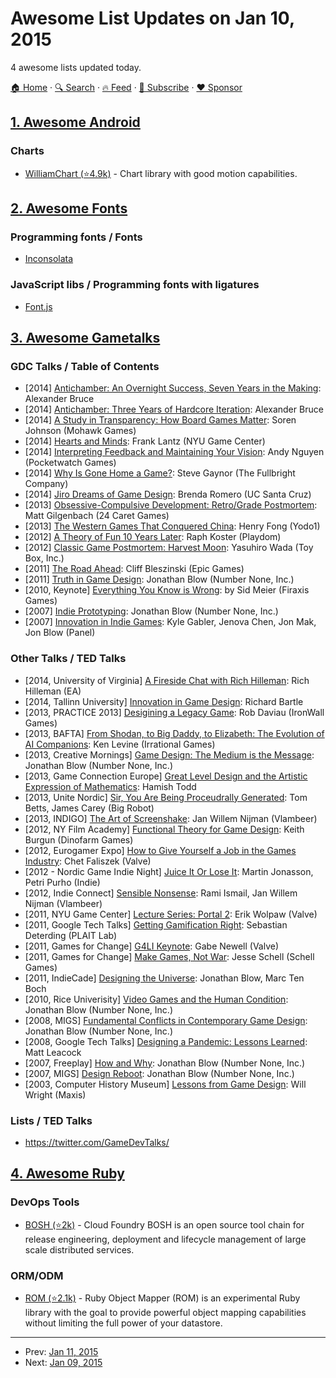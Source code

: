 # Awesome List Updates on Jan 10, 2015

4 awesome lists updated today.

[🏠 Home](/README.md) · [🔍 Search](https://www.trackawesomelist.com/search/) · [🔥 Feed](https://www.trackawesomelist.com/rss.xml) · [📮 Subscribe](https://trackawesomelist.us17.list-manage.com/subscribe?u=d2f0117aa829c83a63ec63c2f&id=36a103854c) · [❤️  Sponsor](https://github.com/sponsors/theowenyoung)



## [1. Awesome Android](/content/JStumpp/awesome-android/README.md)

### Charts

*   [WilliamChart (⭐4.9k)](https://github.com/diogobernardino/WilliamChart) - Chart library with good motion capabilities.

## [2. Awesome Fonts](/content/brabadu/awesome-fonts/README.md)

### Programming fonts / Fonts

*   [Inconsolata](http://levien.com/type/myfonts/inconsolata.html)

### JavaScript libs / Programming fonts with ligatures

*   [Font.js](http://pomax.nihongoresources.com/pages/Font.js/)

## [3. Awesome Gametalks](/content/hzoo/awesome-gametalks/README.md)

### GDC Talks / Table of Contents

*   \[2014] [Antichamber: An Overnight Success, Seven Years in the Making](http://www.gdcvault.com/play/1020776/): Alexander Bruce
*   \[2014] [Antichamber: Three Years of Hardcore Iteration](http://gdcvault.com/play/1020586/): Alexander Bruce
*   \[2014] [A Study in Transparency: How Board Games Matter](http://www.gdcvault.com/play/1020408/): Soren Johnson (Mohawk Games)
*   \[2014] [Hearts and Minds](http://www.gdcvault.com/play/1020788/): Frank Lantz (NYU Game Center)
*   \[2014] [Interpreting Feedback and Maintaining Your Vision](http://www.gdcvault.com/play/1020495/): Andy Nguyen (Pocketwatch Games)
*   \[2014] [Why Is Gone Home a Game?](http://www.gdcvault.com/play/1020376/): Steve Gaynor (The Fullbright Company)
*   \[2014] [Jiro Dreams of Game Design](http://www.gdcvault.com/play/1020496/): Brenda Romero (UC Santa Cruz)
*   \[2013] [Obsessive-Compulsive Development: Retro/Grade Postmortem](http://www.gdcvault.com/play/1017963/): Matt Gilgenbach (24 Caret Games)
*   \[2013] [The Western Games That Conquered China](http://gdcvault.com/play/1017999/): Henry Fong (Yodo1)
*   \[2012] [A Theory of Fun 10 Years Later](http://www.gdcvault.com/play/1016632/): Raph Koster (Playdom)
*   \[2012] [Classic Game Postmortem: Harvest Moon](http://www.gdcvault.com/play/1015842/): Yasuhiro Wada (Toy Box, Inc.)
*   \[2011] [The Road Ahead](https://www.youtube.com/watch?v=5fkSUQEMwV4): Cliff Bleszinski (Epic Games)
*   \[2011] [Truth in Game Design](http://www.gdcvault.com/play/1014982/): Jonathan Blow (Number None, Inc.)
*   \[2010, Keynote] [Everything You Know is Wrong](https://www.youtube.com/watch?v=bY7aRJE-oOY): by Sid Meier (Firaxis Games)
*   \[2007] [Indie Prototyping](https://www.youtube.com/watch?v=ISutk1mauPM): Jonathan Blow (Number None, Inc.)
*   \[2007] [Innovation in Indie Games](https://www.youtube.com/watch?v=PR-ZtrOGHiY): Kyle Gabler, Jenova Chen, Jon Mak, Jon Blow (Panel)

### Other Talks / TED Talks

*   \[2014, University of Virginia] [A Fireside Chat with Rich Hilleman](https://www.youtube.com/watch?v=LZu6229ZcT0): Rich Hilleman (EA)
*   \[2014, Tallinn University] [Innovation in Game Design](https://www.youtube.com/watch?v=4DBq2dHw4uM): Richard Bartle
*   \[2013, PRACTICE 2013] [Desigining a Legacy Game](http://vimeo.com/82383614): Rob Daviau (IronWall Games)
*   \[2013, BAFTA] [From Shodan, to Big Daddy, to Elizabeth: The Evolution of AI Companions](https://www.youtube.com/watch?v=Efv9Mgwk8SU): Ken Levine (Irrational Games)
*   \[2013, Creative Mornings] [Game Design: The Medium is the Message](https://www.youtube.com/watch?v=AxFzf6yIfcc): Jonathan Blow (Number None, Inc.)
*   \[2013, Game Connection Europe] [Great Level Design and the Artistic Expression of Mathematics](https://www.youtube.com/watch?v=BIlr7R7UAfc): Hamish Todd
*   \[2013, Unite Nordic] [Sir, You Are Being Proceudrally Generated](https://www.youtube.com/watch?v=GYYuhuarTA0): Tom Betts, James Carey (Big Robot)
*   \[2013, INDIGO] [The Art of Screenshake](https://www.youtube.com/watch?v=AJdEqssNZ-U): Jan Willem Nijman (Vlambeer)
*   \[2012, NY Film Academy] [Functional Theory for Game Design](https://www.youtube.com/watch?v=RzhdkYws_60): Keith Burgun (Dinofarm Games)
*   \[2012, Eurogamer Expo] [How to Give Yourself a Job in the Games Industry](https://www.youtube.com/watch?v=tdwzvdZFxVM): Chet Faliszek (Valve)
*   \[2012 - Nordic Game Indie Night] [Juice It Or Lose It](https://www.youtube.com/watch?v=Fy0aCDmgnxg): Martin Jonasson, Petri Purho (Indie)
*   \[2012, Indie Connect] [Sensible Nonsense](https://www.youtube.com/watch?v=vk94HoI_tCo): Rami Ismail, Jan Willem Nijman (Vlambeer)
*   \[2011, NYU Game Center] [Lecture Series: Portal 2](http://vimeo.com/23534126): Erik Wolpaw (Valve)
*   \[2011, Google Tech Talks] [Getting Gamification Right](https://www.youtube.com/watch?v=7ZGCPap7GkY): Sebastian Deterding (PLAIT Lab)
*   \[2011, Games for Change] [G4LI Keynote](http://vimeo.com/25780504): Gabe Newell (Valve)
*   \[2011, Games for Change] [Make Games, Not War](http://vimeo.com/25681002): Jesse Schell (Schell Games)
*   \[2011, IndieCade] [Designing the Universe](https://www.youtube.com/watch?v=OGSeLSmOALU): Jonathan Blow, Marc Ten Boch
*   \[2010, Rice Univerisity] [Video Games and the Human Condition](https://www.youtube.com/watch?v=SqFu5O-oPmU): Jonathan Blow (Number None, Inc.)
*   \[2008, MIGS] [Fundamental Conflicts in Contemporary Game Design](https://www.youtube.com/watch?v=mGTV8qLbBWE): Jonathan Blow (Number None, Inc.)
*   \[2008, Google Tech Talks] [Designing a Pandemic: Lessons Learned](https://www.youtube.com/watch?v=cdTVcFo2EQw): Matt Leacock
*   \[2007, Freeplay] [How and Why](https://www.youtube.com/watch?v=RsT-5VSqk8I): Jonathan Blow (Number None, Inc.)
*   \[2007, MIGS] [Design Reboot](https://www.youtube.com/watch?v=K0kup_anLeU): Jonathan Blow (Number None, Inc.)
*   \[2003, Computer History Museum] [Lessons from Game Design](https://www.youtube.com/watch?v=CdgQyq3hEPo): Will Wright (Maxis)

### Lists / TED Talks

*   <https://twitter.com/GameDevTalks/>

## [4. Awesome Ruby](/content/markets/awesome-ruby/README.md)

### DevOps Tools

*   [BOSH (⭐2k)](https://github.com/cloudfoundry/bosh) - Cloud Foundry BOSH is an open source tool chain for release engineering, deployment and lifecycle management of large scale distributed services.

### ORM/ODM

*   [ROM (⭐2.1k)](https://github.com/rom-rb/rom) - Ruby Object Mapper (ROM) is an experimental Ruby library with the goal to provide powerful object mapping capabilities without limiting the full power of your datastore.

---

- Prev: [Jan 11, 2015](/content/2015/01/11/README.md)
- Next: [Jan 09, 2015](/content/2015/01/09/README.md)